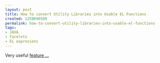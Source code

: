 ```yaml
---
layout: post
title: How to convert Utility Libraries into Usable EL Functions
created: 1250696509
permalink: how-to-convert-utility-libraries-into-usable-el-functions
tags:
- JAVA
- facelets
- EL expresions
---
```

<p>Very useful <a href="http://seamframework.org/Documentation/HowToConvertUtilityLibrariesIntoUsableELFunctions">feature ...</a></p>
<p>&nbsp;</p>
